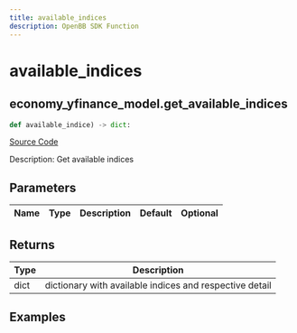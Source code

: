 ```yaml
---
title: available_indices
description: OpenBB SDK Function
---
```

# available_indices

## economy_yfinance_model.get_available_indices

```python
def available_indice) -> dict:
```
[Source Code](https://github.com/OpenBB-finance/OpenBBTerminal/tree/main/openbb_terminal/economy/yfinance_model.py#L659)

Description: Get available indices

## Parameters

| Name | Type | Description | Default | Optional |
| ---- | ---- | ----------- | ------- | -------- |

## Returns

| Type | Description |
| ---- | ----------- |
| dict | dictionary with available indices and respective detail |

## Examples

